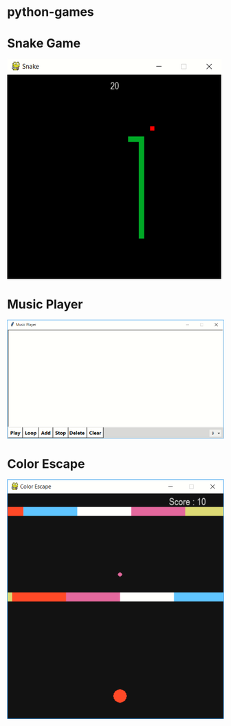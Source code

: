 # python-games

<h1>Snake Game</h1>
<img src="shots/snake.png" />

<h1>Music Player</h1>
<img src="shots/music-player.png" />

<h1>Color Escape</h1>
<img src="shots/color-escape.png" />
